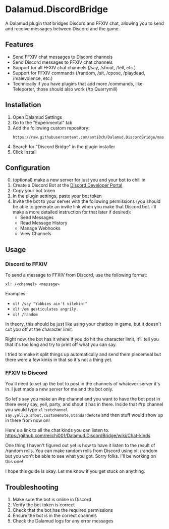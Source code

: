 # Dalamud.DiscordBridge

A Dalamud plugin that bridges Discord and FFXIV chat, allowing you to send and receive messages between Discord and the game.

## Features

- Send FFXIV chat messages to Discord channels
- Send Discord messages to FFXIV chat channels
- Support for all FFXIV chat channels (/say, /shout, /tell, etc.)
- Support for FFXIV commands (/random, /sit, /cpose, /playdead, /malevolence, etc.)
- Technically if you have plugins that add more /commands, like Teleporter, those should also work (/tp Quarrymill)

## Installation

1. Open Dalamud Settings
2. Go to the "Experimental" tab
3. Add the following custom repository:
   ```
   https://raw.githubusercontent.com/anti0ch/Dalamud.DiscordBridge/master/repo.json
   ```
4. Search for "Discord Bridge" in the plugin installer
5. Click Install

## Configuration

0. (optional) make a new server for just you and your bot to chill in
1. Create a Discord Bot at the [Discord Developer Portal](https://discord.com/developers/applications)
2. Copy your bot token
3. In the plugin settings, paste your bot token
5. Invite the bot to your server with the following permissions (you should be able to generate an invite link when you make that Discord bot. i'll make a more detailed instruction for that later if desired):
   - Send Messages
   - Read Message History
   - Manage Webhooks
   - View Channels
  

## Usage

### Discord to FFXIV

To send a message to FFXIV from Discord, use the following format:
```
xl! /<channel> <message>
```

Examples:
- `xl! /say "Yabbies ain't vilekin!"`
- `xl! /em gesticulates angrily.`
- `xl! /random `

In theory, this should be just like using your chatbox in game, but it doesn't cut you off at the character limit.

Right now, the bot has it where if you do hit the character limit, it'll tell you that it's too long and try to print off what you can say.

I tried to make it split things up automatically and send them piecemeal but there were a few kinks in that so it's not a thing yet.

### FFXIV to Discord

You'll need to set up the bot to post in the channels of whatever server it's in. I just made a new server for me and the bot only.

So let's say you make an #rp channel and you want to have the bot post in there every say, yell, party, and shout it has in there.
Inside that #rp channel you would type `xl!setchannel say,yell,p,shout,customemote,standardemote` and then stuff would show up in there from now on!

Here's a link to all the chat kinds you can listen to. https://github.com/reiichi001/Dalamud.DiscordBridge/wiki/Chat-kinds

One thing I haven't figured out yet is how to have it listen to the result of /random rolls. You can make random rolls from Discord using xl! /random but you won't be able to see what you got. Sorry folks. I'll be working on this one!

I hope this guide is okay. Let me know if you get stuck on anything.

## Troubleshooting

1. Make sure the bot is online in Discord
2. Verify the bot token is correct
3. Check that the bot has the required permissions
4. Ensure the bot is in the correct channels
5. Check the Dalamud logs for any error messages
